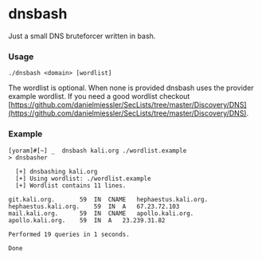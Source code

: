 # dnsbash
Just a small DNS bruteforcer written in bash.

### Usage
```
./dnsbash <domain> [wordlist]
```

The wordlist is optional. When none is provided dnsbash uses the provider example wordlist. If you need a good wordlist checkout [https://github.com/danielmiessler/SecLists/tree/master/Discovery/DNS](https://github.com/danielmiessler/SecLists/tree/master/Discovery/DNS).

### Example
```
[yoram]#[~] _  dnsbash kali.org ./wordlist.example
> dnsbasher

  [+] dnsbashing kali.org
  [+] Using wordlist: ./wordlist.example
  [+] Wordlist contains 11 lines.

git.kali.org.		59	IN	CNAME	hephaestus.kali.org.
hephaestus.kali.org.	59	IN	A	67.23.72.103
mail.kali.org.		59	IN	CNAME	apollo.kali.org.
apollo.kali.org.	59	IN	A	23.239.31.82

Performed 19 queries in 1 seconds.

Done
```
